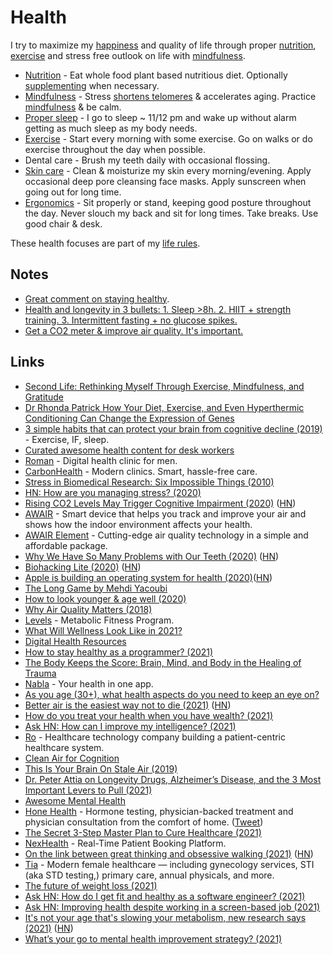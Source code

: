 # Health

I try to maximize my [happiness](../life/happiness.md) and quality of life through proper [nutrition](nutrition/nutrition.md), [exercise](../fitness/fitness.md) and stress free outlook on life with [mindfulness](../mindfulness/mindfulness.md).

- [Nutrition](nutrition/nutrition.md) - Eat whole food plant based nutritious diet. Optionally [supplementing](nutrition/supplements.md) when necessary.
- [Mindfulness](../mindfulness/mindfulness.md) - Stress [shortens telomeres](https://www.ncbi.nlm.nih.gov/pubmed/12114022) & accelerates aging. Practice [mindfulness](../mindfulness/mindfulness.md) & be calm.
- [Proper sleep](../sleep/sleep.md) - I go to sleep ~ 11/12 pm and wake up without alarm getting as much sleep as my body needs.
- [Exercise](../fitness/fitness.md) - Start every morning with some exercise. Go on walks or do exercise throughout the day when possible.
- Dental care - Brush my teeth daily with occasional flossing.
- [Skin care](skin-care.md) - Clean & moisturize my skin every morning/evening. Apply occasional deep pore cleansing face masks. Apply sunscreen when going out for long time.
- [Ergonomics](ergonomics.md) - Sit properly or stand, keeping good posture throughout the day. Never slouch my back and sit for long times. Take breaks. Use good chair & desk.

These health focuses are part of my [life rules](../focusing/rules.md).

## Notes

- [Great comment on staying healthy](https://www.reddit.com/r/longevity/comments/7hwgo7/for_people_in_their_young_or_middle_ages_now_who/).
- [Health and longevity in 3 bullets: 1. Sleep >8h. 2. HIIT + strength training. 3. Intermittent fasting + no glucose spikes.](https://twitter.com/m_franceschetti/status/1396540139195834374)
- [Get a CO2 meter & improve air quality. It's important.](https://twitter.com/iamtrask/status/1443181527815364616)

## Links

- [Second Life: Rethinking Myself Through Exercise, Mindfulness, and Gratitude](https://www.macstories.net/stories/second-life/)
- [Dr Rhonda Patrick How Your Diet, Exercise, and Even Hyperthermic Conditioning Can Change the Expression of Genes](https://www.youtube.com/watch?v=VjgMzS5b_QM)
- [3 simple habits that can protect your brain from cognitive decline (2019)](https://www.fastcompany.com/90303904/3-tips-to-slowing-down-cognitive-decline) - Exercise, IF, sleep.
- [Curated awesome health content for desk workers](https://github.com/evexoio/awesome-health)
- [Roman](https://www.getroman.com/) - Digital health clinic for men.
- [CarbonHealth](https://carbonhealth.com/) - Modern clinics. Smart, hassle-free care.
- [Stress in Biomedical Research: Six Impossible Things (2010)](https://www.sciencedirect.com/science/article/pii/S1097276510007835)
- [HN: How are you managing stress? (2020)](https://news.ycombinator.com/item?id=22616143)
- [Rising CO2 Levels May Trigger Cognitive Impairment (2020)](https://sparkonit.com/2020/04/30/rising-co2-levels-may-trigger-cognitive-impairment/) ([HN](https://news.ycombinator.com/item?id=23155937))
- [AWAIR](https://www.getawair.com) - Smart device that helps you track and improve your air and shows how the indoor environment affects your health.
- [AWAIR Element](https://www.getawair.com/home/element) - Cutting-edge air quality technology in a simple and affordable package.
- [Why We Have So Many Problems with Our Teeth (2020)](https://www.scientificamerican.com/article/why-we-have-so-many-problems-with-our-teeth/) ([HN](https://news.ycombinator.com/item?id=23335368))
- [Biohacking Lite (2020)](https://karpathy.github.io/2020/06/11/biohacking-lite/) ([HN](https://news.ycombinator.com/item?id=23501021))
- [Apple is building an operating system for health (2020)](https://divinations.substack.com/p/healthos)([HN](https://news.ycombinator.com/item?id=23507600))
- [The Long Game by Mehdi Yacoubi](https://mehdiyacoubi.substack.com/)
- [How to look younger & age well (2020)](https://t.me/durov/137)
- [Why Air Quality Matters (2018)](https://www.youtube.com/watch?v=MRqh8oLY7Ik)
- [Levels](https://www.levelshealth.com/) - Metabolic Fitness Program.
- [What Will Wellness Look Like in 2021?](https://www.vogue.com/article/wellness-2021)
- [Digital Health Resources](https://www.franciswong.com/digital-health/)
- [How to stay healthy as a programmer? (2021)](https://www.reddit.com/r/AskProgramming/comments/lra030/how_to_stay_healthy_as_a_programmer/)
- [The Body Keeps the Score: Brain, Mind, and Body in the Healing of Trauma](https://www.goodreads.com/book/show/18693771-the-body-keeps-the-score)
- [Nabla](https://www.nabla.com/en/) - Your health in one app.
- [As you age (30+), what health aspects do you need to keep an eye on?](https://www.reddit.com/r/AskMen/comments/muobbu/as_you_age_30_what_health_aspects_do_you_need_to/)
- [Better air is the easiest way not to die (2021)](https://dynomight.net/air/) ([HN](https://news.ycombinator.com/item?id=26964722))
- [How do you treat your health when you have wealth? (2021)](https://www.reddit.com/r/FIREUK/comments/n6v9t3/how_do_you_treat_your_health_when_you_have_wealth/)
- [Ask HN: How can I improve my intelligence? (2021)](https://news.ycombinator.com/item?id=27102764)
- [Ro](https://ro.co/) - Healthcare technology company building a patient-centric healthcare system.
- [Clean Air for Cognition](https://www.reddit.com/r/Nootropics/comments/niov31/clean_air_for_cognition/)
- [This Is Your Brain On Stale Air (2019)](https://www.youtube.com/watch?v=1Nh_vxpycEA)
- [Dr. Peter Attia on Longevity Drugs, Alzheimer’s Disease, and the 3 Most Important Levers to Pull (2021)](https://overcast.fm/+KebuB8q28)
- [Awesome Mental Health](https://github.com/dreamingechoes/awesome-mental-health)
- [Hone Health](https://www.honehealth.com/) - Hormone testing, physician-backed treatment and physician consultation from the comfort of home. ([Tweet](https://twitter.com/ankurnagpal/status/1414934324357570560))
- [The Secret 3-Step Master Plan to Cure Healthcare (2021)](https://www.notboring.co/p/the-secret-3-step-master-plan-to)
- [NexHealth](https://www.nexhealth.com/) - Real-Time Patient Booking Platform.
- [On the link between great thinking and obsessive walking (2021)](https://lithub.com/on-the-link-between-great-thinking-and-obsessive-walking/) ([HN](https://news.ycombinator.com/item?id=28268136))
- [Tia](https://asktia.com/) - Modern female healthcare — including gynecology services, STI (aka STD testing,) primary care, annual physicals, and more.
- [The future of weight loss (2021)](https://www.worksinprogress.co/issue/the-future-of-weight-loss/)
- [Ask HN: How do I get fit and healthy as a software engineer? (2021)](https://news.ycombinator.com/item?id=28561238)
- [Ask HN: Improving health despite working in a screen-based job (2021)](https://news.ycombinator.com/item?id=28627450)
- [It's not your age that's slowing your metabolism, new research says (2021)](https://lite.cnn.com/en/article/h_6393a3cab16cabbe7bfa1e77505a6ef8) ([HN](https://news.ycombinator.com/item?id=28666060))
- [What’s your go to mental health improvement strategy? (2021)](https://twitter.com/stack_tracy_/status/1450087943125835780)
